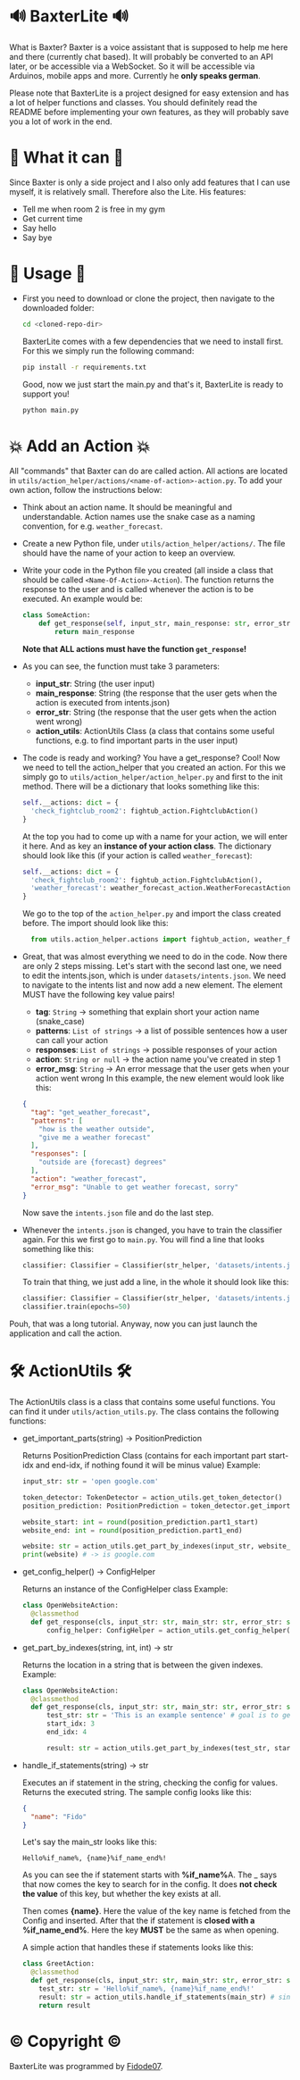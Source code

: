 # 🔊 BaxterLite 🔊
What is Baxter? Baxter is a voice assistant that is supposed to help me here and there (currently chat based). It will probably be converted to an API later, or be accessible via a WebSocket. So it will be accessible via Arduinos, mobile apps and more. Currently he <strong>only speaks german</strong>.

Please note that BaxterLite is a project designed for easy extension and has a lot of helper functions and classes. You should definitely read the README before implementing your own features, as they will probably save you a lot of work in the end.

# 📙 What it can 📙
Since Baxter is only a side project and I also only add features that I can use myself, it is relatively small. Therefore also the Lite. His features:
- Tell me when room 2 is free in my gym
- Get current time
- Say hello
- Say bye

# 🤖 Usage 🤖
- First you need to download or clone the project, then navigate to the downloaded folder:
  ```bash
  cd <cloned-repo-dir>
  ```

  BaxterLite comes with a few dependencies that we need to install first. For this we simply run the following command:
  ```bash
  pip install -r requirements.txt
  ```

  Good, now we just start the main.py and that's it, BaxterLite is ready to support you!
  ```bash
  python main.py
  ```

# 💥 Add an Action 💥
All "commands" that Baxter can do are called action. All actions are located in ``utils/action_helper/actions/<name-of-action>-action.py``. To add your own action, follow the instructions below:
- Think about an action name. It should be meaningful and understandable. Action names use the snake case as a naming convention, for e.g. ``weather_forecast``.
- Create a new Python file, under ``utils/action_helper/actions/``. The file should have the name of your action to keep an overview.
- Write your code in the Python file you created (all inside a class that should be called ``<Name-Of-Action>-Action``). The function returns the response to the user and is called whenever the action is to be executed. An example would be:

  ```py
  class SomeAction:
      def get_response(self, input_str, main_response: str, error_str: str, action_utils: ActionUtils) -> str:
          return main_response
  ```
  <strong>Note that ALL actions must have the function ``get_response``!</strong>
  

- As you can see, the function must take 3 parameters:
    - <strong>input_str</strong>: String (the user input)
    - <strong>main_response</strong>: String (the response that the user gets when the action is executed from intents.json)
    - <strong>error_str</strong>: String (the response that the user gets when the action went wrong)
    - <strong>action_utils</strong>: ActionUtils Class (a class that contains some useful functions, e.g. to find important parts in the user input)
- The code is ready and working? You have a get_response? Cool! Now we need to tell the action_helper that you created an action. For this we simply go to ``utils/action_helper/action_helper.py`` and first to the init method. There will be a dictionary that looks something like this:

  ```py
  self.__actions: dict = {
    'check_fightclub_room2': fightub_action.FightclubAction()
  }
  ```
  At the top you had to come up with a name for your action, we will enter it here. And as key an <strong>instance of your action class</strong>. The dictionary should look like this (if your action is called ``weather_forecast``):

  ```py
  self.__actions: dict = {
    'check_fightclub_room2': fightub_action.FightclubAction(),
    'weather_forecast': weather_forecast_action.WeatherForecastAction()
  }
  ```

  We go to the top of the ``action_helper.py`` and import the class created before. The import should look like this:

  ```py
    from utils.action_helper.actions import fightub_action, weather_forecast_action
  ```

- Great, that was almost everything we need to do in the code. Now there are only 2 steps missing. Let's start with the second last one, we need to edit the intents.json, which is under ``datasets/intents.json``. We need to navigate to the intents list and now add a new element. The element MUST have the following key value pairs!
  - <strong>tag</strong>: ``String`` -> something that explain short your action name (snake_case)
  - <strong>patterns</strong>: ``List of strings`` -> a list of possible sentences how a user can call your action
  - <strong>responses</strong>: ``List of strings`` -> possible responses of your action
  - <strong>action</strong>: ``String or null`` -> the action name you've created in step 1
  - <strong>error_msg</strong>: ``String`` -> An error message that the user gets when your action went wrong
  In this example, the new element would look like this:
  ```json
  {
    "tag": "get_weather_forecast",
    "patterns": [
      "how is the weather outside",
      "give me a weather forecast"
    ],
    "responses": [
      "outside are {forecast} degrees"
    ],
    "action": "weather_forecast",
    "error_msg": "Unable to get weather forecast, sorry"
  }
  ```
  Now save the ``intents.json`` file and do the last step.
- Whenever the ``intents.json`` is changed, you have to train the classifier again. For this we first go to ``main.py``. You will find a line that looks something like this:

  ```py
  classifier: Classifier = Classifier(str_helper, 'datasets/intents.json', use_pretrained=True)
  ```
  To train that thing, we just add a line, in the whole it should look like this:

  ```py
  classifier: Classifier = Classifier(str_helper, 'datasets/intents.json', use_pretrained=True)
  classifier.train(epochs=50)
  ```
Pouh, that was a long tutorial. Anyway, now you can just launch the application and call the action.

# 🛠️ ActionUtils 🛠️
The ActionUtils class is a class that contains some useful functions. You can find it under ``utils/action_utils.py``. The class contains the following functions:

- get_important_parts(string) -> PositionPrediction
  
  Returns PositionPrediction Class (contains for each important part start-idx and end-idx, if nothing found it will be minus value)
  Example:

  ```py
  input_str: str = 'open google.com'
  
  token_detector: TokenDetector = action_utils.get_token_detector()
  position_prediction: PositionPrediction = token_detector.get_important_parts(input_str)

  website_start: int = round(position_prediction.part1_start)
  website_end: int = round(position_prediction.part1_end)
  
  website: str = action_utils.get_part_by_indexes(input_str, website_start, website_end)
  print(website) # -> is google.com
  ```
- get_config_helper() -> ConfigHelper

  Returns an instance of the ConfigHelper class
  Example:

  ```py
  class OpenWebsiteAction:
    @classmethod
    def get_response(cls, input_str: str, main_str: str, error_str: str, action_utils: ActionUtils) -> str:
        config_helper: ConfigHelper = action_utils.get_config_helper()
  ```
- get_part_by_indexes(string, int, int) -> str
  
  Returns the location in a string that is between the given indexes.
  Example:

  ```py
  class OpenWebsiteAction:
    @classmethod
    def get_response(cls, input_str: str, main_str: str, error_str: str, action_utils: ActionUtils) -> str:
        test_str: str = 'This is an example sentence' # goal is to get "example sentence"
        start_idx: 3
        end_idx: 4

        result: str = action_utils.get_part_by_indexes(test_str, start_idx, end_idx) # should be "example sentence"
  ```
- handle_if_statements(string) -> str

  Executes an if statement in the string, checking the config for values. Returns the executed string. The sample config looks like this:
  ```json
  {
    "name": "Fido"
  }
  ```

  Let's say the main_str looks like this:
  ```
  Hello%if_name%, {name}%if_name_end%!
  ```
  As you can see the if statement starts with <strong>%if_name%</strong>A. The _ says that now comes the key to search for in the config. It does <strong>not check the value</strong> of this key, but whether the key exists at all.

  Then comes <strong>{name}</strong>. Here the value of the key name is fetched from the Config and inserted. After that the if statement is <strong>closed with a %if_name_end%</strong>. Here the key <strong>MUST</strong> be the same as when opening.

  A simple action that handles these if statements looks like this:

  ```py
  class GreetAction:
    @classmethod
    def get_response(cls, input_str: str, main_str: str, error_str: str, action_utils: ActionUtils) -> str:
      test_str: str = 'Hello%if_name%, {name}%if_name_end%!'      
      result: str = action_utils.handle_if_statements(main_str) # since name exists in Config it will result in "Hello, Fido!" otherwhise it would end in "Hello!"
      return result
  ```
  
# ©️ Copyright ©️
BaxterLite was programmed by <a href="https://github.com/Fidode07">Fidode07</a>.

